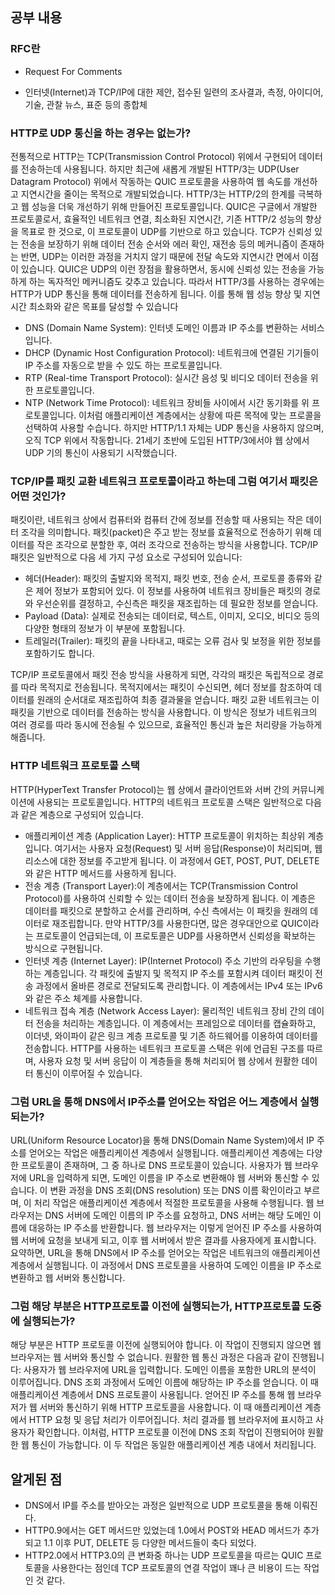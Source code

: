 ## 공부 내용

### RFC란

- Request For Comments

- 인터넷(Internet)과 TCP/IP에 대한 제안, 접수된 일련의 조사결과, 측정, 아이디어, 기술, 관찰 뉴스, 표준 등의 종합체

### HTTP로 UDP 통신을 하는 경우는 없는가?

전통적으로 HTTP는 TCP(Transmission Control Protocol) 위에서 구현되어 데이터를 전송하는데 사용됩니다. 하지만 최근에 새롭게 개발된 HTTP/3는 UDP(User Datagram Protocol) 위에서 작동하는 QUIC 프로토콜을 사용하여 웹 속도를 개선하고 지연시간을 줄이는 목적으로 개발되었습니다. HTTP/3는 HTTP/2의 한계를 극복하고 웹 성능을 더욱 개선하기 위해 만들어진 프로토콜입니다. QUIC은 구글에서 개발한 프로토콜로서, 효율적인 네트워크 연결, 최소화된 지연시간, 기존 HTTP/2 성능의 향상을 목표로 한 것으로, 이 프로토콜이 UDP를 기반으로 하고 있습니다. TCP가 신뢰성 있는 전송을 보장하기 위해 데이터 전송 순서와 에러 확인, 재전송 등의 메커니즘이 존재하는 반면, UDP는 이러한 과정을 거치지 않기 때문에 전달 속도와 지연시간 면에서 이점이 있습니다. QUIC은 UDP의 이런 장점을 활용하면서, 동시에 신뢰성 있는 전송을 가능하게 하는 독자적인 메커니즘도 갖추고 있습니다. 따라서 HTTP/3를 사용하는 경우에는 HTTP가 UDP 통신을 통해 데이터를 전송하게 됩니다. 이를 통해 웹 성능 향상 및 지연시간 최소화와 같은 목표를 달성할 수 있습니다

- DNS (Domain Name System): 인터넷 도메인 이름과 IP 주소를 변환하는 서비스입니다.
- DHCP (Dynamic Host Configuration Protocol): 네트워크에 연결된 기기들이 IP 주소를 자동으로 받을 수 있도 하는 프로토콜입니다.
- RTP (Real-time Transport Protocol): 실시간 음성 및 비디오 데이터 전송을 위한 프로토콜입니다.
- NTP (Network Time Protocol): 네트워크 장비들 사이에서 시간 동기화를 위 프로토콜입니다.
  이처럼 애플리케이션 계층에서는 상황에 따른 목적에 맞는 프로콜을 선택하여 사용할 수습니다. 하지만 HTTP/1.1 자체는 UDP 통신을 사용하지 않으며, 오직 TCP 위에서 작동합니다. 21세기 초반에 도입된 HTTP/3에서야 웹 상에서 UDP 기의 통신이 사용되기 시작했습니다.

### TCP/IP를 패킷 교환 네트워크 프로토콜이라고 하는데 그럼 여기서 패킷은 어떤 것인가?

패킷이란, 네트워크 상에서 컴퓨터와 컴퓨터 간에 정보를 전송할 때 사용되는 작은 데이터 조각을 의미합니다. 패킷(packet)은 주고 받는 정보를 효율적으로 전송하기 위해 데이터를 작은 조각으로 분할한 후, 여러 조각으로 전송하는 방식을 사용합니다. TCP/IP 패킷은 일반적으로 다음 세 가지 구성 요소로 구성되어 있습니다:

- 헤더(Header): 패킷의 출발지와 목적지, 패킷 번호, 전송 순서, 프로토콜 종류와 같은 제어 정보가 포함되어 있다. 이 정보를 사용하여 네트워크 장비들은 패킷의 경로와 우선순위를 결정하고, 수신측은 패킷을 재조립하는 데 필요한 정보를 얻습니다.
- Payload (Data): 실제로 전송되는 데이터로, 텍스트, 이미지, 오디오, 비디오 등의 다양한 형태의 정보가 이 부분에 포함됩니다.
- 트레일러(Trailer): 패킷의 끝을 나타내고, 때로는 오류 검사 및 보정을 위한 정보를 포함하기도 합니다.

TCP/IP 프로토콜에서 패킷 전송 방식을 사용하게 되면, 각각의 패킷은 독립적으로 경로를 따라 목적지로 전송됩니다. 목적지에서는 패킷이 수신되면, 헤더 정보를 참조하여 데이터를 원래의 순서대로 재조립하여 최종 결과물을 얻습니다. 패킷 교환 네트워크는 이 패킷을 기반으로 데이터를 전송하는 방식을 사용합니다. 이 방식은 정보가 네트워크의 여러 경로를 따라 동시에 전송될 수 있으므로, 효율적인 통신과 높은 처리량을 가능하게 해줍니다.

### HTTP 네트워크 프로토콜 스택

HTTP(HyperText Transfer Protocol)는 웹 상에서 클라이언트와 서버 간의 커뮤니케이션에 사용되는 프로토콜입니다. HTTP의 네트워크 프로토콜 스택은 일반적으로 다음과 같은 계층으로 구성되어 있습니다.

- 애플리케이션 계층 (Application Layer): HTTP 프로토콜이 위치하는 최상위 계층입니다. 여기서는 사용자 요청(Request) 및 서버 응답(Response)이 처리되며, 웹 리소스에 대한 정보를 주고받게 됩니다. 이 과정에서 GET, POST, PUT, DELETE와 같은 HTTP 메서드를 사용하게 됩니다.
- 전송 계층 (Transport Layer):이 계층에서는 TCP(Transmission Control Protocol)를 사용하여 신뢰할 수 있는 데이터 전송을 보장하게 됩니다. 이 계층은 데이터를 패킷으로 분할하고 순서를 관리하며, 수신 측에서는 이 패킷을 원래의 데이터로 재조립합니다. 만약 HTTP/3를 사용한다면, 많은 경우대안으로 QUIC이라는 프로토콜이 언급되는데, 이 프로토콜은 UDP를 사용하면서 신뢰성을 확보하는 방식으로 구현됩니다.
- 인터넷 계층 (Internet Layer): IP(Internet Protocol) 주소 기반의 라우팅을 수행하는 계층입니다. 각 패킷에 출발지 및 목적지 IP 주소를 포함시켜 데이터 패킷이 전송 과정에서 올바른 경로로 전달되도록 관리합니다. 이 계층에서는 IPv4 또는 IPv6와 같은 주소 체계를 사용합니다.
- 네트워크 접속 계층 (Network Access Layer): 물리적인 네트워크 장비 간의 데이터 전송을 처리하는 계층입니다. 이 계층에서는 프레임으로 데이터를 캡슐화하고, 이더넷, 와이파이 같은 링크 계층 프로토콜 및 기존 하드웨어를 이용하여 데이터를 전송합니다.
  HTTP를 사용하는 네트워크 프로토콜 스택은 위에 언급된 구조를 따르며, 사용자 요청 및 서버 응답이 이 계층들을 통해 처리되어 웹 상에서 원활한 데이터 통신이 이루어질 수 있습니다.

### 그럼 URL을 통해 DNS에서 IP주소를 얻어오는 작업은 어느 계층에서 실행되는가?

URL(Uniform Resource Locator)을 통해 DNS(Domain Name System)에서 IP 주소를 얻어오는 작업은 애플리케이션 계층에서 실행됩니다. 애플리케이션 계층에는 다양한 프로토콜이 존재하며, 그 중 하나로 DNS 프로토콜이 있습니다. 사용자가 웹 브라우저에 URL을 입력하게 되면, 도메인 이름을 IP 주소로 변환해야 웹 서버와 통신할 수 있습니다. 이 변환 과정을 DNS 조회(DNS resolution) 또는 DNS 이름 확인이라고 부르며, 이 처리 작업은 애플리케이션 계층에서 적절한 프로토콜을 사용해 수행됩니다. 웹 브라우저는 DNS 서버에 도메인 이름의 IP 주소를 요청하고, DNS 서버는 해당 도메인 이름에 대응하는 IP 주소를 반환합니다. 웹 브라우저는 이렇게 얻어진 IP 주소를 사용하여 웹 서버에 요청을 보내게 되고, 이후 웹 서버에서 받은 결과를 사용자에게 표시합니다. 요약하면, URL을 통해 DNS에서 IP 주소를 얻어오는 작업은 네트워크의 애플리케이션 계층에서 실행됩니다. 이 과정에서 DNS 프로토콜을 사용하여 도메인 이름을 IP 주소로 변환하고 웹 서버와 통신합니다.

### 그럼 해당 부분은 HTTP프로토콜 이전에 실행되는가, HTTP프로토콜 도중에 실행되는가?

해당 부분은 HTTP 프로토콜 이전에 실행되어야 합니다. 이 작업이 진행되지 않으면 웹 브라우저는 웹 서버와 통신할 수 없습니다. 원활한 웹 통신 과정은 다음과 같이 진행됩니다:
사용자가 웹 브라우저에 URL을 입력합니다.
도메인 이름을 포함한 URL의 분석이 이루어집니다.
DNS 조회 과정에서 도메인 이름에 해당하는 IP 주소를 얻습니다. 이 때 애플리케이션 계층에서 DNS 프로토콜이 사용됩니다.
얻어진 IP 주소를 통해 웹 브라우저가 웹 서버와 통신하기 위해 HTTP 프로토콜을 사용합니다. 이 때 애플리케이션 계층에서 HTTP 요청 및 응답 처리가 이루어집니다.
처리 결과를 웹 브라우저에 표시하고 사용자가 확인합니다.
이처럼, HTTP 프로토콜 이전에 DNS 조회 작업이 진행되어야 원활한 웹 통신이 가능합니다. 이 두 작업은 동일한 애플리케이션 계층 내에서 처리됩니다.

## 알게된 점

- DNS에서 IP를 주소를 받아오는 과정은 일반적으로 UDP 프로토콜을 통해 이뤄진다.
- HTTP0.9에서는 GET 메서드만 있었는데 1.0에서 POST와 HEAD 메서드가 추가되고 1.1 이후 PUT, DELETE 등 다양한 메서드들이 축다 되었다.
- HTTP2.0에서 HTTP3.0의 큰 변화중 하나는 UDP 프로토콜을 따르는 QUIC 프로토콜을 사용한다는 점인데 TCP 프로토콜의 연결 작업이 꽤나 큰 비용이 드는 작업인 것 같다.
